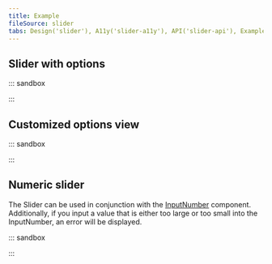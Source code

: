 ```yaml
---
title: Example
fileSource: slider
tabs: Design('slider'), A11y('slider-a11y'), API('slider-api'), Example('slider-code'), Changelog('slider-changelog')
---
```


## Slider with options

::: sandbox

<script lang="tsx">
import React, { useState } from 'react';
import Slider from '@semcore/ui/slider';

const Demo = () => {
  const [value, setValue] = useState('medium');

  return (
    <Slider
      value={value}
      onChange={setValue}
      step={1}
      min={1}
      max={3}
      options={[
        { value: 'small', label: 'Small' },
        { value: 'medium', label: 'Medium' },
        { value: 'big', label: 'Big' },
      ]}
    />
  );
};


</script>

:::

## Customized options view

::: sandbox

<script lang="tsx">
import React, { useState } from 'react';
import Slider from '@semcore/ui/slider';

const Demo = () => {
  const [value, setValue] = useState('medium');

  return (
    <Slider
      w={200}
      mb={3}
      value={value}
      onChange={setValue}
      step={1}
      min={1}
      max={3}
      options={[
        { value: 'small', label: 'Small Floppa' },
        { value: 'medium', label: 'Medium Floppa' },
        { value: 'big', label: 'Big Floppa' },
      ]}
    >
      <Slider.Bar />
      <Slider.Knob />
      <Slider.Options mt={3}>
        <Slider.Item style={{ transform: 'rotate(-45deg)' }} />
      </Slider.Options>
    </Slider>
  );
};


</script>

:::

## Numeric slider

The Slider can be used in conjunction with the [InputNumber](/components/input-number/input-number) component. Additionally, if you input a value that is either too large or too small into the InputNumber, an error will be displayed.

::: sandbox

<script lang="tsx">
import React, { useState } from 'react';
import Slider from '@semcore/ui/slider';
import InputNumber from '@semcore/ui/input-number';
import Tooltip from '@semcore/ui/tooltip';
import { Box } from '@semcore/ui/flex-box';

const Demo = () => {
  const [value, setValue] = useState(51);
  const [error, setError] = useState('');
  const min = 10;
  const max = 100;

  const handleInput = (value) => {
    if (!!value && (value > max || value < min)) {
      setError('Please enter a valid value');
      setValue(value);
    } else {
      setError('');
      setValue(value);
    }
  };

  return (
    <>
      <Box w={140}>
        <Slider mb={3} value={value} onChange={setValue} step={1} min={min} max={max}>
          <Slider.Bar />
          <Slider.Knob />
        </Slider>
      </Box>
      <Tooltip
        title={`Please enter a valid value within ${min} and ${max}.`}
        visible={!!error}
        interaction='click'
        theme='warning'
        placement='right'
      >
        <InputNumber mt={4} w={140} size='m' state={error ? 'invalid' : 'normal'}>
          <InputNumber.Value step={1} value={value.toString()} onChange={handleInput} />
          <InputNumber.Controls showControls />
        </InputNumber>
      </Tooltip>
    </>
  );
};


</script>

:::
